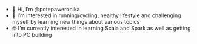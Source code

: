 - 👋 Hi, I’m @potepaweronika
- 👀 I’m interested in running/cycling, healthy lifestyle and challenging myself by learning new things about various topics
- 🤓 I’m currently interested in learning Scala and Spark as well as getting into PC building 

<!---
Sakitaa/Sakitaa is a ✨ special ✨ repository because its `README.md` (this file) appears on your GitHub profile.
You can click the Preview link to take a look at your changes.
--->

